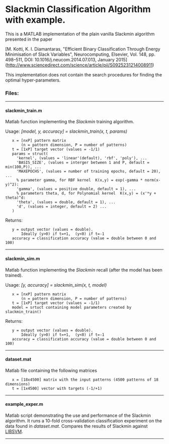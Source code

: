 # Slackmin Classification Algorithm with example.

This is a MATLAB implementation of the plain vanilla Slackmin algorithm presented in the paper

[M. Kotti, K. I. Diamantaras, "Efficient Binary Classification Through Energy Minimisation of Slack Variables",
Neurocomputing, Elsevier, Vol. 148, pp. 498–511, DOI: 10.1016/j.neucom.2014.07.013, January 2015] (http://www.sciencedirect.com/science/article/pii/S0925231214008911)

This implementation does not contain the search procedures for finding the optimal hyper-parameters.

### Files:

----------

#### slackmin_train.m

Matlab function implementing the *Slackmin* training algorithm.

Usage: *[model, y, accuracy] = slackmin_train(x, t, params)*

```  
   x = [nxP] pattern matrix
       (n = pattern dimension, P = number of patterns)
   t = [1xP] target vector (values = -1/1)
   params = struct(
     'kernel', (values = 'linear'(default), 'rbf', 'poly'), ...
     'BASIS_SIZE', (values = interger between 1 and P, default = min(100,P)), ...
     'MAXEPOCHS', (values = number of training epochs, default = 20), ...
     % parameter gamma, for RBF kernel  K(x,y) = exp(-gamma * norm(x-y)^2):
     'gamma', (values = positive double, default = 1), ...
     % parameters theta, d, for Polynomial kernel  K(x,y) = (x'*y + theta)^d:
     'theta', (values = double, default = 1), ...
     'd', (values = integer, default = 2) ...
   )
```

Returns:

```
   y = output vector (values = double).
       Ideally (y>0) if t=+1,  (y<0) if t=-1
   accuracy = classification accuracy (value = double between 0 and 100)
```

-----------

#### slackmin_sim.m

Matlab function implementing the *Slackmin* recall (after the model has been trained).

Usage: *[y, accuracy] = slackmin_sim(x, t, model)*
```
   x = [nxP] pattern matrix
       (n = pattern dimension, P = number of patterns)
   t = [1xP] target vector (values = -1/1)
   model = srtuct containing model parameters created by slackmin_train()
```


Returns:
```
   y = output vector (values = double).
       Ιdeally (y>0) if t=+1,  (y<0) if t=-1
   accuracy = classification accuracy (value = double between 0 and 100)
```

----------

#### dataset.mat

Matlab file containing the following matrices
```
   x = [18x4500] matrix with the input patterns (4500 patterns of 18 dimensions)
   t = [1x4500] vector with targets (-1/+1)
```

----------

#### example_exper.m

Matlab script demonstrating the use and performance of the Slackmin algorithm. It runs a 10-fold cross-validation classification experiment on the data found in *dataset.mat*. Compares the results of Slackmin against [LIBSVM](http://www.csie.ntu.edu.tw/~cjlin/libsvm/).

----------
